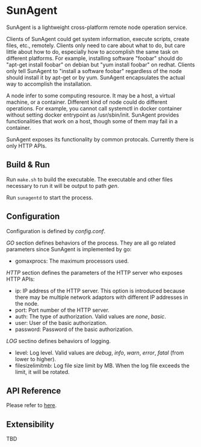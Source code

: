 # SunAgent

SunAgent is a lightweight cross-platform remote node operation service.

Clients of SunAgent could get system information, execute scripts, create files, etc., remotely. Clients only need to care about what to do, but care little about how to do, especially how to accomplish the same task on different platforms. For example, installing software "foobar" should do "apt-get install foobar" on debian but "yum install foobar" on redhat. Clients only tell SunAgent to "install a software foobar" regardless of the node should install it by apt-get or by yum. SunAgent encapsulates the actual way to accomplish the installation.

A node infer to some computing resource. It may be a host, a virtual machine, or a container. Different kind of node could do different operations. For example, you cannot call systemctl in docker container without setting docker entrypoint as /usr/sbin/init. SunAgent provides functionalities that work on a host, though some of them may fail in a container.

SunAgent exposes its functionality by common protocals. Currently there is only HTTP APIs.

## Build & Run

Run ```make.sh``` to build the executable. The executable and other files necessary to run it will be output to path *gen*.

Run ```sunagentd``` to start the process.

## Configuration

Configuration is defined by *config.conf*.

*GO* section defines behaviors of the process. They are all go related parameters since SunAgent is implemented by go:

* gomaxprocs: The maximum processors used.

*HTTP* section defines the parameters of the HTTP server who exposes HTTP APIs:

* ip: IP address of the HTTP server. This option is introduced because there may be multiple network adaptors with different IP addresses in the node.
* port: Port number of the HTTP server.
* auth: The type of authorization. Valid values are *none*, *basic*.
* user: User of the basic authorization.
* password: Password of the basic authorization.

*LOG* sectino defines behaviors of logging.

* level: Log level. Valid values are *debug*, *info*, *warn*, *error*, *fatal* (from lower to higher).
* filesizelimitmb: Log file size limit by MB. When the log file exceeds the limit, it will be rotated.

## API Reference

Please refer to [here](docs/API_REFERENCE.md).

## Extensibility

TBD
